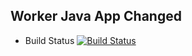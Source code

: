 ## Worker Java App Changed
* Build Status
[![Build Status](http://7c999ef21ce7.ngrok.io/buildStatus/icon?job=instavote%2Fworker-build)](http://7c999ef21ce7.ngrok.io/job/instavote/job/worker-build/)
